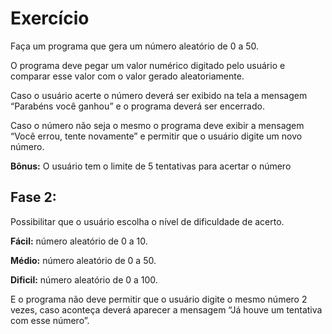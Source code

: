 # Exercício

Faça um programa que gera um número aleatório de 0 a 50.

O programa deve pegar um valor numérico digitado pelo usuário e comparar esse valor
com o valor gerado aleatoriamente.

Caso o usuário acerte o número deverá ser exibido na tela a mensagem “Parabéns
você ganhou” e o programa deverá ser encerrado.

Caso o número não seja o mesmo o programa deve exibir a mensagem “Você
errou, tente novamente” e permitir que o usuário digite um novo número.

**Bônus:** O usuário tem o limite de 5 tentativas para acertar o número

## Fase 2: 
Possibilitar que o usuário escolha o nível de dificuldade de acerto.

**Fácil:** número aleatório de 0 a 10.

**Médio:** número aleatório de 0 a 50.

**Dificil:** número aleatório de 0 a 100.

E o programa não deve permitir que o usuário digite o mesmo número 2 vezes, caso
aconteça deverá aparecer a mensagem “Já houve um tentativa com esse número”.
